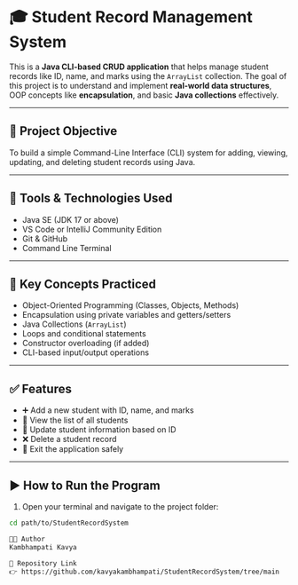 # 🎓 Student Record Management System

This is a **Java CLI-based CRUD application** that helps manage student records like ID, name, and marks using the `ArrayList` collection. The goal of this project is to understand and implement **real-world data structures**, OOP concepts like **encapsulation**, and basic **Java collections** effectively.

---

## 📌 Project Objective

To build a simple Command-Line Interface (CLI) system for adding, viewing, updating, and deleting student records using Java.

---

## 🧰 Tools & Technologies Used

- Java SE (JDK 17 or above)
- VS Code or IntelliJ Community Edition
- Git & GitHub
- Command Line Terminal

---

## 🔑 Key Concepts Practiced

- Object-Oriented Programming (Classes, Objects, Methods)
- Encapsulation using private variables and getters/setters
- Java Collections (`ArrayList`)
- Loops and conditional statements
- Constructor overloading (if added)
- CLI-based input/output operations

---

## ✅ Features

- ➕ Add a new student with ID, name, and marks
- 📄 View the list of all students
- 🔁 Update student information based on ID
- ❌ Delete a student record
- 🚪 Exit the application safely

---

## ▶️ How to Run the Program

1. Open your terminal and navigate to the project folder:

```bash
cd path/to/StudentRecordSystem

👩‍💻 Author
Kambhampati Kavya

📂 Repository Link
👉 https://github.com/kavyakambhampati/StudentRecordSystem/tree/main
